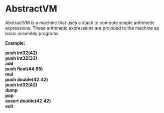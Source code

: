 # AbstractVM

AbstractVM is a machine that uses a stack to compute simple arithmetic expressions. 
These arithmetic expressions are provided to the machine as basic assembly programs.

****Example:****

****push int32(42)****\
****push int32(33)****\
****add****\
****push float(44.55)****\
****mul****\
****push double(42.42)****\
****push int32(42)****\
****dump****\
****pop****\
****assert double(42.42)****\
****exit****
